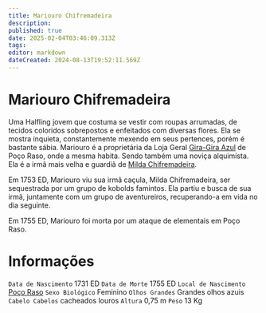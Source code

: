 ```yaml
---
title: Mariouro Chifremadeira
description: 
published: true
date: 2025-02-04T03:46:09.313Z
tags: 
editor: markdown
dateCreated: 2024-08-13T19:52:11.569Z
---
```


<!-- SUBTITLE: A quick summary of Mariouro Chifremadeira -->

# Mariouro Chifremadeira
Uma Halfling jovem que costuma se vestir com roupas arrumadas, de tecidos coloridos sobrepostos e enfeitados com diversas flores. Ela se mostra inquieta, constantemente mexendo em seus pertences, porém é bastante sábia. Mariouro é a proprietária da Loja Geral [Gira-Gira Azul](/lugares/plano-material/drafeon/sudeste-de-drafeon/poco-raso-vilarejo/gira-gira-azul#gira-gira-azul) de Poço Raso, onde a mesma habita. Sendo também uma noviça alquimísta.  Ela é a irmã mais velha e guardiã de [Milda Chifremadeira](/individuos/milda-chifremadeira#milda-chifremadeira).

Em 1753 ED, Mariouro viu sua irmã caçula, Milda Chifremadeira, ser sequestrada por um grupo de kobolds famintos. Ela partiu e busca de sua irmã, juntamente com um grupo de aventureiros, recuperando-a em vida no dia seguinte.

Em 1755 ED, Mariouro foi morta por um ataque de elementais em Poço Raso.

# Informações
`Data de Nascimento` 1731 ED
`Data de Morte` 1755 ED
`Local de Nascimento` [Poço Raso](/lugares/plano-material/drafeon/sudeste-de-drafeon/poco-raso-vilarejo#poco-raso)
`Sexo Biológico` Feminino
`Olhos Grandes` Grandes olhos azuis
`Cabelo Cabelos` cacheados louros
`Altura` 0,75 m
`Peso` 13 Kg